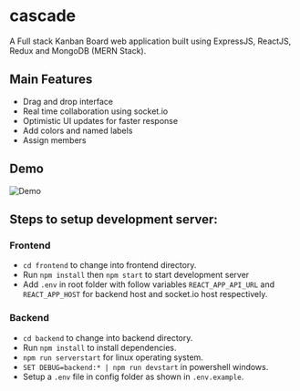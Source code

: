 # cascade
A Full stack Kanban Board web application built using ExpressJS, ReactJS, Redux and MongoDB (MERN Stack).
## Main Features
* Drag and drop interface
* Real time collaboration using socket.io
* Optimistic UI updates for faster response
* Add colors and named labels
* Assign members
## Demo
![Demo](https://i.ibb.co/ygSQFFx/demo1.gif)
## Steps to setup development server:
### Frontend
* `cd frontend` to change into frontend directory.
* Run `npm install` then `npm start` to start development server
* Add `.env` in root folder with follow variables `REACT_APP_API_URL` and `REACT_APP_HOST` for backend host and socket.io host respectively.
### Backend
* `cd backend` to change into backend directory.
* Run `npm install` to install dependencies.
* `npm run serverstart` for linux operating system.
* `SET DEBUG=backend:* | npm run devstart` in powershell windows.
* Setup a `.env` file in config folder as shown in `.env.example`.
